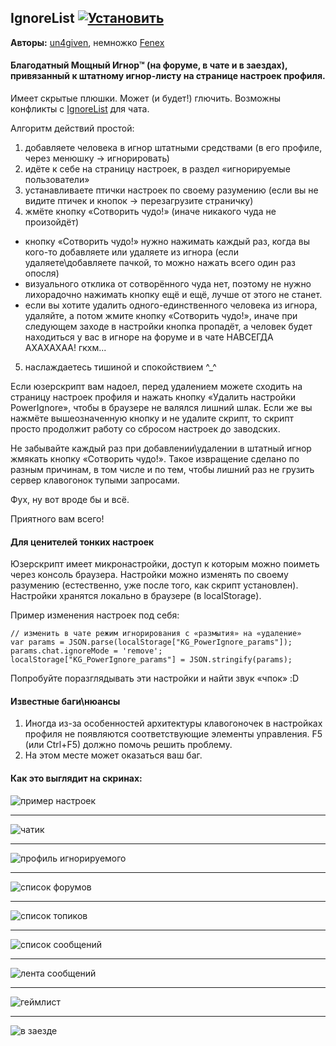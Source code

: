 ## IgnoreList [![Установить](http://s43.radikal.ru/i101/1406/15/25aa0cc99cf2.png)](https://github.com/ambineura/KgScripts/raw/master/scripts/KG_PowerIgnore.user.js)
**Авторы:** [un4given](http://klavogonki.ru/u/#/111001/), немножко [Fenex](http://klavogonki.ru/u/#/82885/)

#### Благодатный Мощный Игнор™ (на форуме, в чате и в заездах), привязанный к штатному игнор-листу на странице настроек профиля.
Имеет скрытые плюшки. Может (и будет!) глючить. Возможны конфликты с [IgnoreList](docs/IgnoreList.md) для чата.

Алгоритм действий простой: 
1. добавляете человека в игнор штатными средствами (в его профиле, через менюшку → игнорировать)
2. идёте к себе на страницу настроек, в раздел «игнорируемые пользователи»
3. устанавливаете птички настроек по своему разумению (если вы не видите птичек и кнопок → перезагрузите страничку)
4. жмёте кнопку «Сотворить чудо!» (иначе никакого чуда не произойдёт)
  - кнопку «Сотворить чудо!» нужно нажимать каждый раз, когда вы кого-то добавляете или удаляете из игнора (если удаляете\добавляете пачкой, то можно нажать всего один раз опосля)
  - визуального отклика от сотворённого чуда нет, поэтому не нужно лихорадочно нажимать кнопку ещё и ещё, лучше от этого не станет.
  - если вы хотите удалить одного-единственного человека из игнора, удаляйте, а потом жмите кнопку «Сотворить чудо!», иначе при следующем заходе в настройки кнопка пропадёт, а человек будет находиться у вас в игноре на форуме и в чате НАВСЕГДА АХАХАХАА! гкхм...
5. наслаждаетесь тишиной и спокойствием ^_^

Если юзерскрипт вам надоел, перед удалением можете сходить на страницу настроек профиля и нажать кнопку «Удалить настройки PowerIgnore», чтобы в браузере не валялся лишний шлак. Если же вы нажмёте вышеозначенную кнопку и не удалите скрипт, то скрипт просто продолжит работу со сбросом настроек до заводских.

Не забывайте каждый раз при добавлении\удалении в штатный игнор жмякать кнопку «Сотворить чудо!». Такое извращение сделано по разным причинам, в том числе и по тем, чтобы лишний раз не грузить сервер клавогонок тупыми запросами. 

Фух, ну вот вроде бы и всё.

Приятного вам всего!

#### Для ценителей тонких настроек

Юзерскрипт имеет микронастройки, доступ к которым можно поиметь через консоль браузера. Настройки можно изменять по своему разумению (естественно, уже после того, как скрипт установлен). Настройки хранятся локально в браузере (в localStorage). 

Пример изменения настроек под себя:

~~~
// изменить в чате режим игнорирования с «размытия» на «удаление»
var params = JSON.parse(localStorage["KG_PowerIgnore_params"]);
params.chat.ignoreMode = 'remove';
localStorage["KG_PowerIgnore_params"] = JSON.stringify(params);
~~~

Попробуйте поразглядывать эти настройки и найти звук «чпок» :D 

#### Известные баги\нюансы

1. Иногда из-за особенностей архитектуры клавогоночек в настройках профиля не появляются соответствующие элементы управления. F5 (или Ctrl+F5) должно помочь решить проблему.
2. На этом месте может оказаться ваш баг.

#### Как это выглядит на скринах:

![](https://i.imgur.com/NmHxl2b.png 'пример настроек')

---

![](https://i.imgur.com/3ReXsp5.png 'чатик')

---

![](https://i.imgur.com/NlrfVnd.png 'профиль игнорируемого')

---

![](https://i.imgur.com/GHJvwdp.png 'список форумов')

---

![](https://i.imgur.com/VE0mseS.png 'список топиков')

---

![](https://i.imgur.com/13WbslI.png 'список сообщений')

---

![](https://i.imgur.com/Rsk7NCh.png 'лента сообщений')

---

![](https://i.imgur.com/3gKtHIL.png 'геймлист') 

---

![](https://i.imgur.com/HeCCJkR.png 'в заезде')

